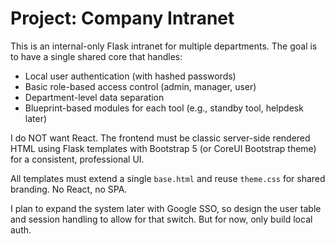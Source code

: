 # Project: Company Intranet

This is an internal-only Flask intranet for multiple departments.
The goal is to have a single shared core that handles:
- Local user authentication (with hashed passwords)
- Basic role-based access control (admin, manager, user)
- Department-level data separation
- Blueprint-based modules for each tool (e.g., standby tool, helpdesk later)

I do NOT want React. The frontend must be classic server-side rendered HTML using Flask templates with Bootstrap 5 (or CoreUI Bootstrap theme) for a consistent, professional UI.

All templates must extend a single `base.html` and reuse `theme.css` for shared branding. No React, no SPA.

I plan to expand the system later with Google SSO, so design the user table and session handling to allow for that switch. But for now, only build local auth.

